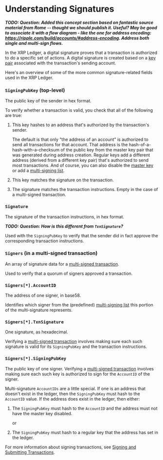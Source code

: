 # Understanding Signatures

***TODO: Question: Added this concept section based on fantastic source material from Rome -- thought we should publish it. Useful? May be good to associate it with a flow diagram - like the one for address encoding: https://ripple.com/build/accounts/#address-encoding. Address both single and multi-sign flows.***

In the XRP Ledger, a digital signature proves that a transaction is authorized to do a specific set of actions. A digital signature is created based on a [key pair](concept-keys.html) associated with the transaction's sending account.

Here's an overview of some of the more common signature-related fields used in the XRP Ledger.

### `SigningPubKey` (top-level)

The public key of the sender in hex format.

To verify whether a transaction is valid, you check that all of the following are true:

1. This key hashes to an address that's authorized by the transaction's sender.

    The default is that only "the address of an account" is authorized to send all transactions for that account. That address is the hash-of-a-hash-with-a-checksum of the public key from the master key pair that was generated during address creation. Regular keys add a different address (derived from a different key pair) that's authorized to send most transactions. And of course, you can also disable the [master key](concept-keys.html) or add a [multi-signing list](reference-transaction-format.html#multi-signing).

2. This key matches the signature on the transaction.

3. The signature matches the transaction instructions. Empty in the case of a multi-signed transaction.


### `Signature`                               

The signature of the transaction instructions, in hex format.

***TODO: Question: How is this different from `TxnSignature`?***

Used with the `SigningPubKey` to verify that the sender did in fact approve the corresponding transaction instructions.


### `Signers` (in a multi-signed transaction)

An array of signature data for a [multi-signed transaction](reference-transaction-format.html#multi-signing).

Used to verify that a quorum of signers approved a transaction.


### `Signers[*].AccountID`

The address of one signer, in base58.

Identifies which signer from the (predefined) [multi-signing list](reference-transaction-format.html#multi-signing) this portion of the multi-signature represents.


### `Signers[*].TxnSignature`

One signature, as hexadecimal.

Verifying a [multi-signed transaction](reference-transaction-format.html#multi-signing) involves making sure each such signature is valid for its `SigningPubKey` and the transaction instructions.


### `Signers[*].SigningPubKey`

The public key of one signer. Verifying a [multi-signed transaction](reference-transaction-format.html#multi-signing) involves making sure each such key is authorized to sign for the `AccountID` of the signer.

Multi-signature `AccountIDs` are a little special. If one is an address that doesn't exist in the ledger, then the `SigningPubKey` must hash to the `AccountID` value. If the address does exist in the ledger, then either:

1. The `SigningPubKey` must hash to the `AccountID` and the address must not have the master key disabled.

    or

2. The `SigningPubKey` must hash to a regular key that the address has set in the ledger.

For more information about signing transactions, see [Signing and Submitting Transactions](reference-transaction-format.html#signing-and-submitting-transactions).
